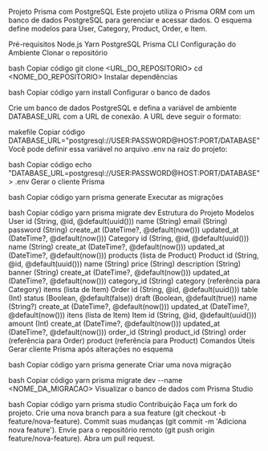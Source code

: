 Projeto Prisma com PostgreSQL
Este projeto utiliza o Prisma ORM com um banco de dados PostgreSQL para gerenciar e acessar dados. O esquema define modelos para User, Category, Product, Order, e Item.

Pré-requisitos
Node.js
Yarn
PostgreSQL
Prisma CLI
Configuração do Ambiente
Clonar o repositório

bash
Copiar código
git clone <URL_DO_REPOSITORIO>
cd <NOME_DO_REPOSITORIO>
Instalar dependências

bash
Copiar código
yarn install
Configurar o banco de dados

Crie um banco de dados PostgreSQL e defina a variável de ambiente DATABASE_URL com a URL de conexão. A URL deve seguir o formato:

makefile
Copiar código
DATABASE_URL="postgresql://USER:PASSWORD@HOST:PORT/DATABASE"
Você pode definir essa variável no arquivo .env na raiz do projeto:

bash
Copiar código
echo "DATABASE_URL=postgresql://USER:PASSWORD@HOST:PORT/DATABASE" > .env
Gerar o cliente Prisma

bash
Copiar código
yarn prisma generate
Executar as migrações

bash
Copiar código
yarn prisma migrate dev
Estrutura do Projeto
Modelos
User
id (String, @id, @default(uuid()))
name (String)
email (String)
password (String)
create_at (DateTime?, @default(now()))
updated_at (DateTime?, @default(now()))
Category
id (String, @id, @default(uuid()))
name (String)
create_at (DateTime?, @default(now()))
updated_at (DateTime?, @default(now()))
products (lista de Product)
Product
id (String, @id, @default(uuid()))
name (String)
price (String)
description (String)
banner (String)
create_at (DateTime?, @default(now()))
updated_at (DateTime?, @default(now()))
category_id (String)
category (referência para Category)
items (lista de Item)
Order
id (String, @id, @default(uuid()))
table (Int)
status (Boolean, @default(false))
draft (Boolean, @default(true))
name (String?)
create_at (DateTime?, @default(now()))
updated_at (DateTime?, @default(now()))
itens (lista de Item)
Item
id (String, @id, @default(uuid()))
amount (Int)
create_at (DateTime?, @default(now()))
updated_at (DateTime?, @default(now()))
order_id (String)
product_id (String)
order (referência para Order)
product (referência para Product)
Comandos Úteis
Gerar cliente Prisma após alterações no esquema

bash
Copiar código
yarn prisma generate
Criar uma nova migração

bash
Copiar código
yarn prisma migrate dev --name <NOME_DA_MIGRACAO>
Visualizar o banco de dados com Prisma Studio

bash
Copiar código
yarn prisma studio
Contribuição
Faça um fork do projeto.
Crie uma nova branch para a sua feature (git checkout -b feature/nova-feature).
Commit suas mudanças (git commit -m 'Adiciona nova feature').
Envie para o repositório remoto (git push origin feature/nova-feature).
Abra um pull request.
